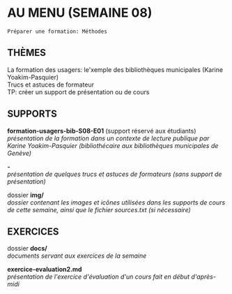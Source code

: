 # AU MENU (SEMAINE 08)

`Préparer une formation: Méthodes`

## THÈMES
La formation des usagers: le'xemple des bibliothèques municipales (Karine Yoakim-Pasquier)<br/>
Trucs et astuces de formateur<br/>
TP: créer un support de présentation ou de cours

## SUPPORTS
**formation-usagers-bib-S08-E01** (support réservé aux étudiants)<br/>
*présentation de la formation dans un contexte de lecture publique par Karine Yoakim-Pasquier (bibliothécaire aux bibliothèques municipales de Genève)*

**-**<br/>
*présentation de quelques trucs et astuces de formateurs (sans support de présentation)*

dossier **img/**<br/>
*dossier contenant les images et icônes utilisées dans les supports de cours de cette semaine, ainsi que le fichier sources.txt (si nécessaire)*

## EXERCICES
dossier **docs/**<br/>
*documents servant aux exercices de la semaine*

**exercice-evaluation2.md**<br/>
*présentation de l'exercice d'évaluation d'un cours fait en début d'après-midi*
